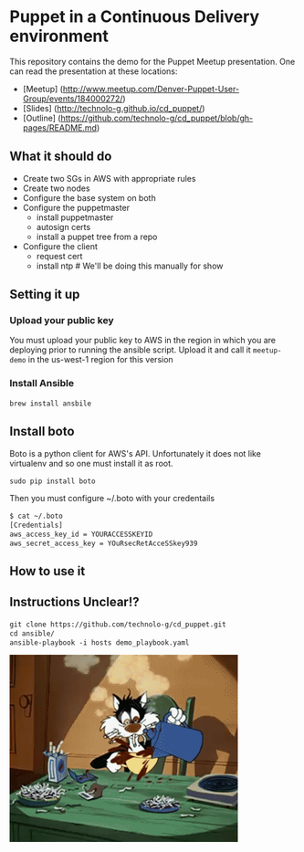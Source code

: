 # Puppet in a Continuous Delivery environment

This repository contains the demo for the Puppet Meetup
presentation. One can read the presentation at these locations:

* [Meetup] (http://www.meetup.com/Denver-Puppet-User-Group/events/184000272/)
* [Slides] (http://technolo-g.github.io/cd_puppet/)
* [Outline] (https://github.com/technolo-g/cd_puppet/blob/gh-pages/README.md)

## What it should do

- Create two SGs in AWS with appropriate rules
- Create two nodes
- Configure the base system on both
- Configure the puppetmaster
    - install puppetmaster
    - autosign certs
    - install a puppet tree from a repo
- Configure the client
    - request cert
    - install ntp # We'll be doing this manually for show



## Setting it up

### Upload your public key

You must upload your public key to AWS in the region in which
you are deploying prior to running the ansible script. 
Upload it and call it `meetup-demo` in the us-west-1 region for
this version

### Install Ansible
```shell
brew install ansbile
```

## Install boto
Boto is a python client for AWS's API. Unfortunately
it does not like virtualenv and so one must install
it as root.

```
sudo pip install boto
```

Then you must configure ~/.boto with your credentails

```
$ cat ~/.boto
[Credentials]
aws_access_key_id = YOURACCESSKEYID
aws_secret_access_key = YOuRsecRetAcceSSkey939
```

## How to use it
## Instructions Unclear!?

```
git clone https://github.com/technolo-g/cd_puppet.git
cd ansible/
ansible-playbook -i hosts demo_playbook.yaml
```
![](images/giphy.gif)
